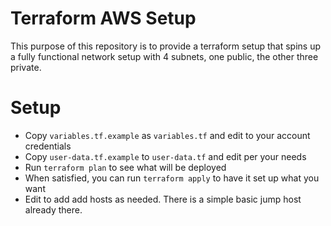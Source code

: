 # Terraform AWS Setup

This purpose of this repository is to provide a terraform setup that spins up a fully functional network setup with 4 subnets, one public, the other three private.

# Setup

* Copy ```variables.tf.example``` as ```variables.tf``` and edit to your account credentials
* Copy ```user-data.tf.example``` to ```user-data.tf``` and edit per your needs
* Run ```terraform plan``` to see what will be deployed
* When satisfied, you can run ```terraform apply``` to have it set up what you want
* Edit to add add hosts as needed. There is a simple basic jump host already there.

